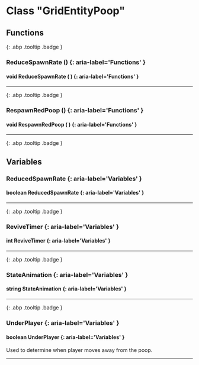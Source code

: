 # Class "GridEntityPoop"
## Functions
[ ](#){: .abp .tooltip .badge }
### ReduceSpawnRate () {: aria-label='Functions' }
#### void ReduceSpawnRate ( )  {: aria-label='Functions' }

___ 
[ ](#){: .abp .tooltip .badge }
### RespawnRedPoop () {: aria-label='Functions' }
#### void RespawnRedPoop ( )  {: aria-label='Functions' }

___ 
[ ](#){: .abp .tooltip .badge }
## Variables
### ReducedSpawnRate {: aria-label='Variables' }
#### boolean ReducedSpawnRate  {: aria-label='Variables' }

___ 
[ ](#){: .abp .tooltip .badge }
### ReviveTimer {: aria-label='Variables' }
#### int ReviveTimer  {: aria-label='Variables' }

___ 
[ ](#){: .abp .tooltip .badge }
### StateAnimation {: aria-label='Variables' }
#### string StateAnimation  {: aria-label='Variables' }

___ 
[ ](#){: .abp .tooltip .badge }
### UnderPlayer {: aria-label='Variables' }
#### boolean UnderPlayer  {: aria-label='Variables' }
Used to determine when player moves away from the poop. 
___ 
